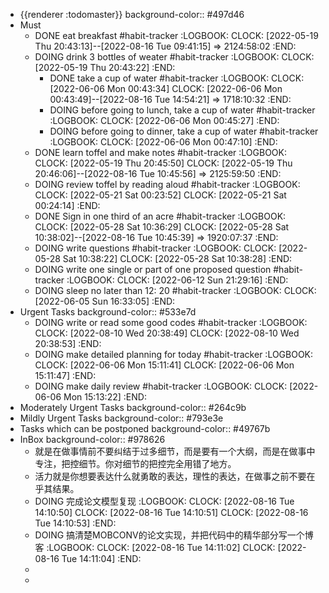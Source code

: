- {{renderer :todomaster}}
  background-color:: #497d46
- Must
	- DONE eat breakfast #habit-tracker
	  :LOGBOOK:
	  CLOCK: [2022-05-19 Thu 20:43:13]--[2022-08-16 Tue 09:41:15] =>  2124:58:02
	  :END:
	- DOING drink 3 bottles of weater #habit-tracker
	  :LOGBOOK:
	  CLOCK: [2022-05-19 Thu 20:43:22]
	  :END:
		- DONE take a cup of water #habit-tracker
		  :LOGBOOK:
		  CLOCK: [2022-06-06 Mon 00:43:34]
		  CLOCK: [2022-06-06 Mon 00:43:49]--[2022-08-16 Tue 14:54:21] =>  1718:10:32
		  :END:
		- DOING before going to lunch, take a cup of water  #habit-tracker
		  :LOGBOOK:
		  CLOCK: [2022-06-06 Mon 00:45:27]
		  :END:
		- DOING before going to dinner, take a cup of water #habit-tracker
		  :LOGBOOK:
		  CLOCK: [2022-06-06 Mon 00:47:10]
		  :END:
	- DONE learn toffel and make notes #habit-tracker
	  :LOGBOOK:
	  CLOCK: [2022-05-19 Thu 20:45:50]
	  CLOCK: [2022-05-19 Thu 20:46:06]--[2022-08-16 Tue 10:45:56] =>  2125:59:50
	  :END:
	- DOING review toffel by reading aloud #habit-tracker
	  :LOGBOOK:
	  CLOCK: [2022-05-21 Sat 00:23:52]
	  CLOCK: [2022-05-21 Sat 00:24:14]
	  :END:
	- DONE  Sign in one third of an acre #habit-tracker
	  :LOGBOOK:
	  CLOCK: [2022-05-28 Sat 10:36:29]
	  CLOCK: [2022-05-28 Sat 10:38:02]--[2022-08-16 Tue 10:45:39] =>  1920:07:37
	  :END:
	- DOING write questions #habit-tracker
	  :LOGBOOK:
	  CLOCK: [2022-05-28 Sat 10:38:22]
	  CLOCK: [2022-05-28 Sat 10:38:28]
	  :END:
	- DOING write one single or part of one proposed question  #habit-tracker
	  :LOGBOOK:
	  CLOCK: [2022-06-12 Sun 21:29:16]
	  :END:
	- DOING sleep no later than 12: 20 #habit-tracker
	  :LOGBOOK:
	  CLOCK: [2022-06-05 Sun 16:33:05]
	  :END:
- Urgent Tasks
  background-color:: #533e7d
	- DOING write or read some good codes #habit-tracker
	  :LOGBOOK:
	  CLOCK: [2022-08-10 Wed 20:38:49]
	  CLOCK: [2022-08-10 Wed 20:38:53]
	  :END:
	- DOING make detailed planning for today #habit-tracker
	  :LOGBOOK:
	  CLOCK: [2022-06-06 Mon 15:11:41]
	  CLOCK: [2022-06-06 Mon 15:11:47]
	  :END:
	- DOING make daily review #habit-tracker
	  :LOGBOOK:
	  CLOCK: [2022-06-06 Mon 15:13:22]
	  :END:
- Moderately Urgent Tasks
  background-color:: #264c9b
- Mildly Urgent Tasks
  background-color:: #793e3e
- Tasks which can be postponed
  background-color:: #49767b
- InBox
  background-color:: #978626
	- 就是在做事情前不要纠结于过多细节，而是要有一个大纲，而是在做事中专注，把控细节。你对细节的把控完全用错了地方。
	- 活力就是你想要表达什么就勇敢的表达，理性的表达，在做事之前不要在乎其结果。
	- DOING 完成论文模型复现
	  :LOGBOOK:
	  CLOCK: [2022-08-16 Tue 14:10:50]
	  CLOCK: [2022-08-16 Tue 14:10:51]
	  CLOCK: [2022-08-16 Tue 14:10:53]
	  :END:
	- DOING 搞清楚MOBCONV的论文实现，并把代码中的精华部分写一个博客
	  :LOGBOOK:
	  CLOCK: [2022-08-16 Tue 14:11:02]
	  CLOCK: [2022-08-16 Tue 14:11:04]
	  :END:
	-
	-